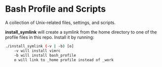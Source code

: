 Bash Profile and Scripts
=========================
A collection of Unix-related files, settings, and scripts.

**install\_symlink** will create a symlink from the home directory to one of the profile files in this repo. Install it by running:

```bash
./install_symlink (-v | -b) [o]
	-v will install vimrc
	-b will install bash_profile
	o will link to _home profile instead of _work
```
